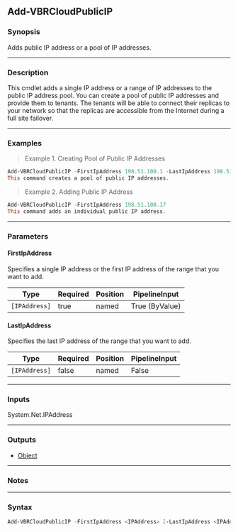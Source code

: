 Add-VBRCloudPublicIP
--------------------

### Synopsis
Adds public IP address or a pool of IP addresses.

---

### Description

This cmdlet adds a single IP address or a range of IP addresses to the public IP address pool.  You can create a pool of public IP addresses and provide them to tenants.  The tenants will be able to connect their replicas to your network so that the replicas are accessible from the Internet during a full site failover.

---

### Examples
> Example 1. Creating Pool of Public IP Addresses

```PowerShell
Add-VBRCloudPublicIP -FirstIpAddress 198.51.100.1 -LastIpAddress 198.51.100.15
This command creates a pool of public IP addresses.
```
> Example 2. Adding Public IP Address

```PowerShell
Add-VBRCloudPublicIP -FirstIpAddress 198.51.100.17
This command adds an individual public IP address.
```

---

### Parameters
#### **FirstIpAddress**
Specifies a single IP address or the first IP address of the range that you want to add.

|Type         |Required|Position|PipelineInput |
|-------------|--------|--------|--------------|
|`[IPAddress]`|true    |named   |True (ByValue)|

#### **LastIpAddress**
Specifies the last IP address of the range that you want to add.

|Type         |Required|Position|PipelineInput|
|-------------|--------|--------|-------------|
|`[IPAddress]`|false   |named   |False        |

---

### Inputs
System.Net.IPAddress

---

### Outputs
* [Object](https://learn.microsoft.com/en-us/dotnet/api/System.Object)

---

### Notes

---

### Syntax
```PowerShell
Add-VBRCloudPublicIP -FirstIpAddress <IPAddress> [-LastIpAddress <IPAddress>] [<CommonParameters>]
```
